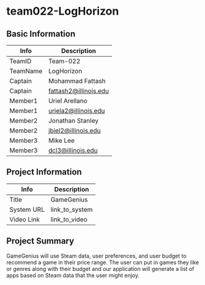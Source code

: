 # team022-LogHorizon

## Basic Information

|   Info      |        Description     |
| ----------- | ---------------------- |
| TeamID      |        Team-022        |
| TeamName    |        LogHorizon         |
| Captain     |      Mohammad Fattash     |
| Captain     |   fattash2@illinois.edu  |
| Member1     |      Uriel Arellano       |
| Member1     |   uriela2@illinois.edu  |
| Member2     |      Jonathan Stanley       |
| Member2     |   jbiel2@illinois.edu       |
| Member3     |       Mike Lee               |
| Member3     |   dcl3@illinois.edu         |

## Project Information

|   Info      |        Description     |
| ----------- | ---------------------- |
|  Title      |       GameGenius     |
| System URL  |      link_to_system    |
| Video Link  |      link_to_video     |

## Project Summary

GameGenius will use Steam data, user preferences, and user budget to recommend a game in their price range. The user can put in games they like or genres along with their budget and our application will generate a list of apps based on Steam data that the user might enjoy.

